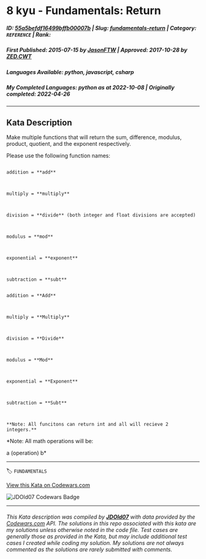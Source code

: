 # 8 kyu - Fundamentals: Return

##### **ID**: [55a5befdf16499bffb00007b](https://www.codewars.com/kata/55a5befdf16499bffb00007b) | **Slug**: [fundamentals-return](https://www.codewars.com/kata/55a5befdf16499bffb00007b) | **Category**: `REFERENCE` | **Rank**: <span style="color:white">8 kyu</span>

##### **First Published**: 2015-07-15 ***by*** [JasonFTW](https://www.codewars.com/users/JasonFTW) | **Approved**: 2017-10-28 ***by*** [ZED.CWT](https://www.codewars.com/users/ZED.CWT)

##### **Languages Available**: python, javascript, csharp

##### **My Completed Languages**: python ***as at*** 2022-10-08 | **Originally completed**: 2022-04-26

---

## Kata Description


Make multiple functions that will return the sum, difference, modulus, product, quotient, and the exponent respectively.



Please use the following function names:



```if-not:csharp

addition = **add**



multiply = **multiply**



division = **divide** (both integer and float divisions are accepted)



modulus = **mod**



exponential = **exponent**



subtraction = **subt**

```



```if:csharp

addition = **Add**



multiply = **Multiply**



division = **Divide** 



modulus = **Mod**



exponential = **Exponent**



subtraction = **Subt**



**Note: All funcitons can return int and all will recieve 2 integers.** 

```





*Note: All math operations will be:

  a (operation) b*



---


🏷 `FUNDAMENTALS`


[View this Kata on Codewars.com](https://www.codewars.com/kata/55a5befdf16499bffb00007b)

![](https://www.codewars.com/users/jdold07/badges/large "JDOld07 Codewars Badge")

---

###### *This Kata description was compiled by [**JDOld07**](https://tpstech.dev) with data provided by the [Codewars.com](https://www.codewars.com) API.  The solutions in this repo associated with this kata are my solutions unless otherwise noted in the code file.  Test cases are generally those as provided in the Kata, but may include additional test cases I created while coding my solution.  My solutions are not always commented as the solutions are rarely submitted with comments.*
